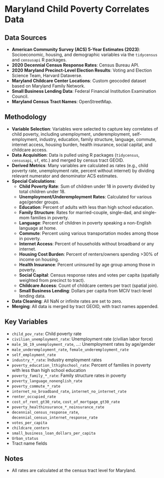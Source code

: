 # Maryland Child Poverty Correlates Data

## Data Sources

- **American Community Survey (ACS) 5-Year Estimates (2023)**: Socioeconomic, housing, and demographic variables via the `tidycensus` and `censusapi` R packages.
- **2020 Decennial Census Response Rates**: Census Bureau API.
- **2020 Maryland Precinct-Level Election Results**: Voting and Election Science Team, Harvard Dataverse.
- **Maryland Childcare Center Locations**: Custom geocoded dataset based on Maryland Family Network.
- **Small Business Lending Data**: Federal Financial Institution Examination Council.
- **Maryland Census Tract Names**: OpenStreetMap.

## Methodology

- **Variable Selection**: Variables were selected to capture key correlates of child poverty, including unemployment, underemployment, self-employment, industry, education, family structure, language, commute, internet access, housing burden, health insurance, social capital, and childcare access.
- **Data Acquisition**: Data is pulled using R packages (`tidycensus`, `censusapi`, `sf`, etc.) and merged by census tract GEOID.
- **Derived Metrics**: Many variables are calculated as rates (e.g., child poverty rate, unemployment rate, percent without internet) by dividing relevant numerator and denominator ACS estimates.
- **Special Calculations**:
  - **Child Poverty Rate**: Sum of children under 18 in poverty divided by total children under 18.
  - **Unemployment/Underemployment Rates**: Calculated for various age/gender groups.
  - **Education**: Percent of adults with less than high school education.
  - **Family Structure**: Rates for married-couple, single-dad, and single-mom families in poverty.
  - **Language**: Percent of children in poverty speaking a non-English language at home.
  - **Commute**: Percent using various transportation modes among those in poverty.
  - **Internet Access**: Percent of households without broadband or any internet.
  - **Housing Cost Burden**: Percent of renters/owners spending >30% of income on housing.
  - **Health Insurance**: Percent uninsured by age group among those in poverty.
  - **Social Capital**: Census response rates and votes per capita (spatially weighted from precinct to tract).
  - **Childcare Access**: Count of childcare centers per tract (spatial join).
  - **Small Business Lending**: Dollars per capita from MCIV tract-level lending data.
- **Data Cleaning**: All NaN or infinite rates are set to zero.
- **Merging**: All data is merged by tract GEOID, with tract names appended.


## Key Variables

- `child_pov_rate`: Child poverty rate
- `civilian_unemployment_rate`: Unemployment rate (civilian labor force)
- `male_16_19_unemployment_rate`, ...: Unemployment rates by age/gender
- `male_underemployment_rate`, `female_underemployment_rate`
- `self_employment_rate`
- `industry_*_rate`: Industry employment rates
- `poverty_education_lthighschool_rate`: Percent of families in poverty with less than high school education
- `poverty_family_*_rate`: Family structure rates in poverty
- `poverty_language_nonenglish_rate`
- `poverty_commute_*_rate`
- `internet_no_broadband_rate`, `internet_no_internet_rate`
- `renter_occupied_rate`
- `cost_of_rent_gt30_rate`, `cost_of_mortgage_gt30_rate`
- `poverty_healthinsurance_*_noinsurance_rate`
- `decennial_census_response_rate`, `decennial_census_internet_response_rate`
- `votes_per_capita`
- `childcare_centers`
- `small_business_loan_dollars_per_capita`
- `Urban_status`
- Tract name fields

## Notes

- All rates are calculated at the census tract level for Maryland.
